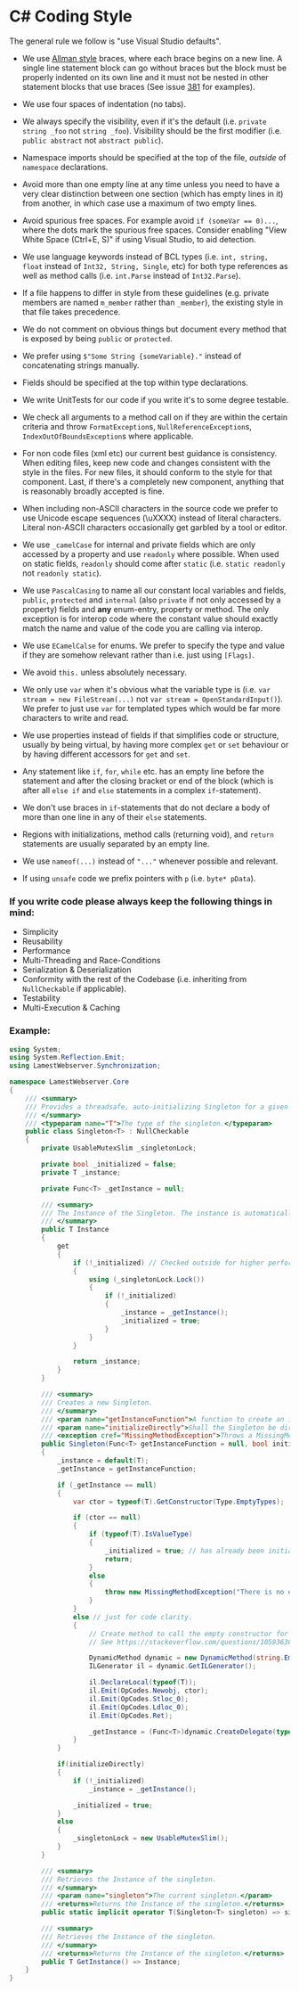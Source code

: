 C# Coding Style
===============

The general rule we follow is "use Visual Studio defaults".

* We use [Allman style](http://en.wikipedia.org/wiki/Indent_style#Allman_style) braces, where each brace begins on a new line. A single line statement block can go without braces but the block must be properly indented on its own line and it must not be nested in other statement blocks that use braces (See issue [381](https://github.com/dotnet/corefx/issues/381) for examples). 
* We use four spaces of indentation (no tabs).
* We always specify the visibility, even if it's the default (i.e.
  `private string _foo` not `string _foo`). Visibility should be the first modifier (i.e. 
  `public abstract` not `abstract public`).
* Namespace imports should be specified at the top of the file, *outside* of
  `namespace` declarations.
* Avoid more than one empty line at any time unless you need to have a very clear distinction between one section (which has empty lines in it) from another, in which case use a maximum of two empty lines.
* Avoid spurious free spaces.
  For example avoid `if (someVar == 0)...`, where the dots mark the spurious free spaces.
  Consider enabling "View White Space (Ctrl+E, S)" if using Visual Studio, to aid detection.
* We use language keywords instead of BCL types (i.e. `int, string, float` instead of `Int32, String, Single`, etc) for both type references as well as method calls (i.e. `int.Parse` instead of `Int32.Parse`).
* If a file happens to differ in style from these guidelines (e.g. private members are named `m_member`
  rather than `_member`), the existing style in that file takes precedence.
* We do not comment on obvious things but document every method that is exposed by being `public` or `protected`.
* We prefer using `$"Some String {someVariable}."` instead of concatenating strings manually.
* Fields should be specified at the top within type declarations.
* We write UnitTests for our code if you write it's to some degree testable.
* We check all arguments to a method call on if they are within the certain criteria and throw `FormatException`s, `NullReferenceException`s, `IndexOutOfBoundsException`s where applicable.
* For non code files (xml etc) our current best guidance is consistency. When editing files, keep new code and changes consistent with the style in the files. For new files, it should conform to the style for that component. Last, if there's a completely new component, anything that is reasonably broadly accepted is fine.
* When including non-ASCII characters in the source code we prefer to use Unicode escape sequences (\uXXXX) instead of literal characters. Literal non-ASCII characters occasionally get garbled by a tool or editor.

* We use `_camelCase` for internal and private fields which are only accessed by a property and use `readonly` where possible. When used on static fields, `readonly` should come after `static` (i.e. `static readonly` not `readonly static`).
* We use `PascalCasing` to name all our constant local variables and fields, `public`, `protected` and `internal` (also `private` if not only accessed by a property) fields and **any** enum-entry, property or method. The only exception is for interop code where the constant value should exactly match the name and value of the code you are calling via interop.
* We use `ECamelCalse` for enums. We prefer to specify the type and value if they are somehow relevant rather than i.e. just using `[Flags]`.
* We avoid `this.` unless absolutely necessary. 
* We only use `var` when it's obvious what the variable type is (i.e. `var stream = new FileStream(...)` not `var stream = OpenStandardInput()`). We prefer to just use `var` for templated types which would be far more characters to write and read.
* We use properties instead of fields if that simplifies code or structure, usually by being virtual, by having more complex `get` or `set` behaviour or by having different accessors for `get` and `set`.
* Any statement like `if`, `for`, `while` etc. has an empty line before the statement and after the closing bracket or end of the block (which is after all `else if` and `else` statements in a complex `if`-statement).
* We don't use braces in `if`-statements that do not declare a body of more than one line in any of their `else` statements. 
* Regions with initializations, method calls (returning void), and `return` statements are usually separated by an empty line.
* We use ```nameof(...)``` instead of ```"..."``` whenever possible and relevant.
* If using `unsafe` code we prefix pointers with `p` (i.e. `byte* pData`).


### If you write code please always keep the following things in mind:

* Simplicity
* Reusability
* Performance
* Multi-Threading and Race-Conditions
* Serialization & Deserialization
* Conformity with the rest of the Codebase (i.e. inheriting from `NullCheckable` if applicable).
* Testability
* Multi-Execution & Caching


### Example:

```C#
using System;
using System.Reflection.Emit;
using LamestWebserver.Synchronization;

namespace LamestWebserver.Core
{
    /// <summary>
    /// Provides a threadsafe, auto-initializing Singleton for a given type.
    /// </summary>
    /// <typeparam name="T">The type of the singleton.</typeparam>
    public class Singleton<T> : NullCheckable
    {
        private UsableMutexSlim _singletonLock;

        private bool _initialized = false;
        private T _instance;

        private Func<T> _getInstance = null;

        /// <summary>
        /// The Instance of the Singleton. The instance is automatically initalized when you first read from it.
        /// </summary>
        public T Instance
        {
            get
            {
                if (!_initialized) // Checked outside for higher performance in most cases but not threadsafe. Therefore checked again inside the lock.
                {
                    using (_singletonLock.Lock())
                    {
                        if (!_initialized)
                        {
                            _instance = _getInstance();
                            _initialized = true;
                        }
                    }
                }

                return _instance;
            }
        }

        /// <summary>
        /// Creates a new Singleton.
        /// </summary>
        /// <param name="getInstanceFunction">A function to create an instance of the given type. If null will be set to default constructor of this type.</param>
        /// <param name="initializeDirectly">Shall the Singleton be directly initialized upfront?</param>
        /// <exception cref="MissingMethodException">Throws a MissingMethodException when no getInstanceFunction is given and the type does not contain a default constructor and is no ValueType.</exception>
        public Singleton(Func<T> getInstanceFunction = null, bool initializeDirectly = false)
        {
            _instance = default(T);
            _getInstance = getInstanceFunction;

            if (_getInstance == null)
            {
                var ctor = typeof(T).GetConstructor(Type.EmptyTypes);

                if (ctor == null)
                {
                    if (typeof(T).IsValueType)
                    {
                        _initialized = true; // has already been initialized in the first line to default(T).
                        return;
                    }
                    else
                    {
                        throw new MissingMethodException("There is no empty constructor defined for this type. Please implement an empty constructor or provide a initialization function.");
                    }
                }
                else // just for code clarity.
                {
                    // Create method to call the empty constructor for the given type.
                    // See https://stackoverflow.com/questions/10593630/create-delegate-from-constructor

                    DynamicMethod dynamic = new DynamicMethod(string.Empty, typeof(T), Type.EmptyTypes, typeof(T));
                    ILGenerator il = dynamic.GetILGenerator();

                    il.DeclareLocal(typeof(T));
                    il.Emit(OpCodes.Newobj, ctor);
                    il.Emit(OpCodes.Stloc_0);
                    il.Emit(OpCodes.Ldloc_0);
                    il.Emit(OpCodes.Ret);

                    _getInstance = (Func<T>)dynamic.CreateDelegate(typeof(Func<T>));
                }
            }

            if(initializeDirectly)
            {
                if (!_initialized)
                    _instance = _getInstance();

                _initialized = true;
            }
            else
            {
                _singletonLock = new UsableMutexSlim();
            }
        }

        /// <summary>
        /// Retrieves the Instance of the singleton.
        /// </summary>
        /// <param name="singleton">The current singleton.</param>
        /// <returns>Returns the Instance of the singleton.</returns>
        public static implicit operator T(Singleton<T> singleton) => singleton.Instance;

        /// <summary>
        /// Retrieves the Instance of the singleton.
        /// </summary>
        /// <returns>Returns the Instance of the singleton.</returns>
        public T GetInstance() => Instance;
    }
}
```